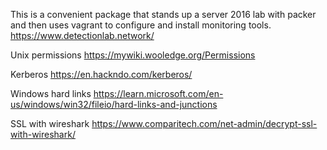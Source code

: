 This is a convenient package that stands up a server 2016 lab with packer and then uses vagrant to configure and install monitoring tools.
https://www.detectionlab.network/

Unix permissions
https://mywiki.wooledge.org/Permissions

Kerberos
https://en.hackndo.com/kerberos/

Windows hard links
https://learn.microsoft.com/en-us/windows/win32/fileio/hard-links-and-junctions

SSL with wireshark
https://www.comparitech.com/net-admin/decrypt-ssl-with-wireshark/

